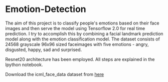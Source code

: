 # Emotion-Detection

The aim of this project is to classify people's emotions based on their face images and then serve the model using Tensorflow 2.0 for real time prediction.
I try to accomplish this by combining a facial landmark prediction model along with the emotion classification model. The dataset consists of 24568 grayscale 96x96 sized faceimages with five emotions - angry, disgusted, happy, sad and surprised.

Resnet20 architecture has been employed. All steps are explained in the Ipython notebook.

Download the icml_face_data dataset from [here](https://drive.google.com/file/d/1gV-yCKPdaljb7NK-PvyVbeNnfNZvCciD/view?usp=sharing)
